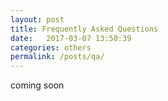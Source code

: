 ```yaml
---
layout: post
title: Frequently Asked Questions
date:   2017-03-07 13:50:39
categories: others
permalink: /posts/qa/
---
```


coming soon
